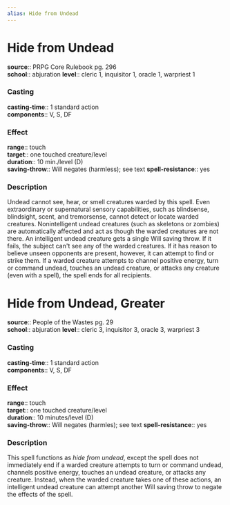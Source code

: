 ```yaml
---
alias: Hide from Undead
---
```


# Hide from Undead 

**source**:: PRPG Core Rulebook pg. 296  
**school**:: abjuration
**level**:: cleric 1, inquisitor 1, oracle 1, warpriest 1

### Casting 

**casting-time**:: 1 standard action  
**components**:: V, S, DF

### Effect 

**range**:: touch  
**target**:: one touched creature/level  
**duration**:: 10 min./level (D)  
**saving-throw**:: Will negates (harmless); see text
**spell-resistance**:: yes

### Description 

Undead cannot see, hear, or smell creatures warded by this spell. Even extraordinary or supernatural sensory capabilities, such as blindsense, blindsight, scent, and tremorsense, cannot detect or locate warded creatures. Nonintelligent undead creatures (such as skeletons or zombies) are automatically affected and act as though the warded creatures are not there. An intelligent undead creature gets a single Will saving throw. If it fails, the subject can't see any of the warded creatures. If it has reason to believe unseen opponents are present, however, it can attempt to find or strike them. If a warded creature attempts to channel positive energy, turn or command undead, touches an undead creature, or attacks any creature (even with a spell), the spell ends for all recipients.

# Hide from Undead, Greater 

**source**:: People of the Wastes pg. 29  
**school**:: abjuration
**level**:: cleric 3, inquisitor 3, oracle 3, warpriest 3

### Casting 

**casting-time**:: 1 standard action  
**components**:: V, S, DF

### Effect 

**range**:: touch  
**target**:: one touched creature/level  
**duration**:: 10 minutes/level (D)  
**saving-throw**:: Will negates (harmles); see text
**spell-resistance**:: yes

### Description 

This spell functions as *hide from undead*, except the spell does not immediately end if a warded creature attempts to turn or command undead, channels positive energy, touches an undead creature, or attacks any creature. Instead, when the warded creature takes one of these actions, an intelligent undead creature can attempt another Will saving throw to negate the effects of the spell.
